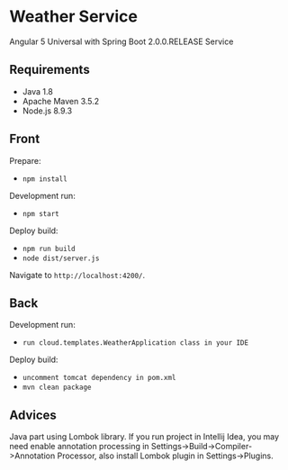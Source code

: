 ﻿# Weather Service

Angular 5 Universal with Spring Boot 2.0.0.RELEASE Service

## Requirements 
- Java 1.8
- Apache Maven 3.5.2
- Node.js 8.9.3

## Front

Prepare:
- `npm install`

Development run:
- `npm start`

Deploy build:
- `npm run build`
- `node dist/server.js`

Navigate to `http://localhost:4200/`.

## Back

Development run:
- `run cloud.templates.WeatherApplication class in your IDE`

Deploy build:
- `uncomment tomcat dependency in pom.xml`
- `mvn clean package`

## Advices

Java part using Lombok library. If you run project in Intellij Idea, you may need enable annotation processing in Settings->Build->Compiler->Annotation Processor, also install Lombok plugin in Settings->Plugins.